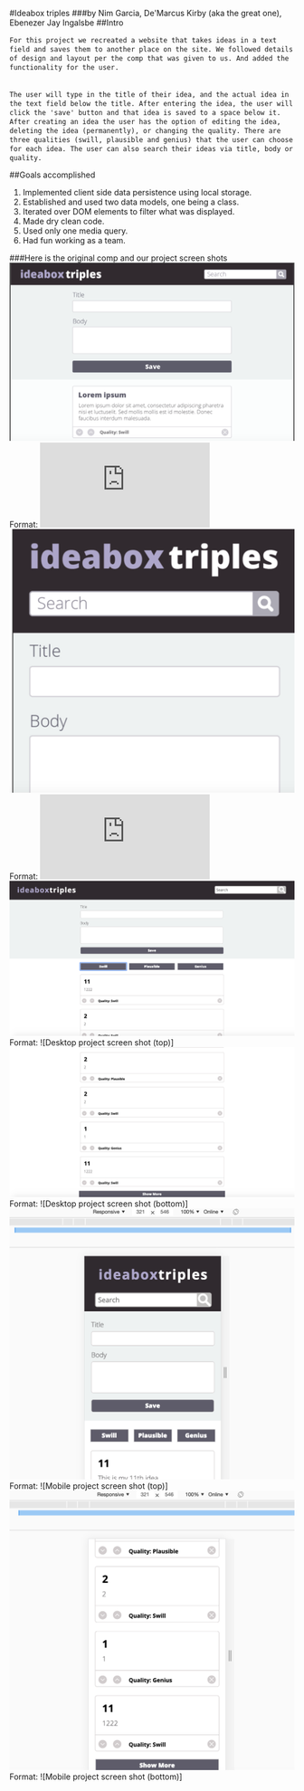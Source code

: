#Ideabox triples
###by Nim Garcia, De'Marcus Kirby (aka the great one), Ebenezer Jay Ingalsbe
##Intro

	For this project we recreated a website that takes ideas in a text field and saves them to another place on the site. We followed details of design and layout per the comp that was given to us. And added the functionality for the user.


	The user will type in the title of their idea, and the actual idea in the text field below the title. After entering the idea, the user will click the 'save' button and that idea is saved to a space below it. After creating an idea the user has the option of editing the idea, deleting the idea (permanently), or changing the quality. There are three qualities (swill, plausible and genius) that the user can choose for each idea. The user can also search their ideas via title, body or quality.

##Goals accomplished

1.	Implemented client side data persistence using local storage.
1.	Established and used two data models, one being a class.
1.	Iterated over DOM elements to filter what was displayed.
1.	Made dry clean code.
1.	Used only one media query.
1.	Had fun working as a team.

###Here is the original comp and our project screen shots
![Screen shot for comp](images/compScreenShotDeskTop.png)
Format: ![Desktop comp screen shot](http://frontend.turing.io/projects/ideabox-triples.html)
![Screen shot for comp](images/compScreenShotMobile.png)
Format: ![Mobile comp screen shot](http://frontend.turing.io/projects/ideabox-triples.html)
![Screen shot for project](images/IdeaBoxScreenShotTop.png)
Format: ![Desktop project screen shot (top)]
![Screen shot for project](images/IdeaBoxScreenShotBottom.png)
Format: ![Desktop project screen shot (bottom)]
![Mobile screen shot](images/IdeaBoxScreenShotMobileTop.png)
Format: ![Mobile project screen shot (top)]
![Mobile screen shot](images/IdeaBoxScreenShotMobileBottom.png)
Format: ![Mobile project screen shot (bottom)]